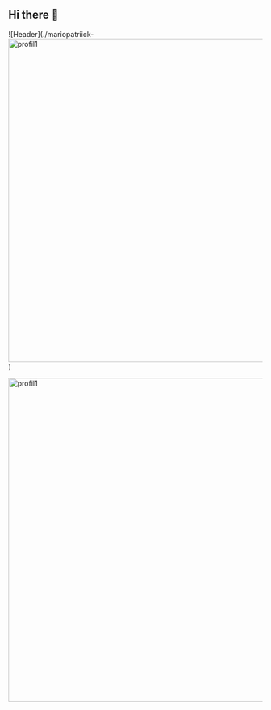 ## Hi there 👋

<!--
**Mariopatriick/mariopatriick** is a ✨ _special_ ✨ repository because its `README.md` (this file) appears on your GitHub profile.

Here are some ideas to get you started:

- 🔭 I’m currently working on ...
- 🌱 I’m currently learning ...
- 👯 I’m looking to collaborate on ...
- 🤔 I’m looking for help with ...
- 💬 Ask me about ...
- 📫 How to reach me: ...
- 😄 Pronouns: ...
- ⚡ Fun fact: ...
-->
![Header](./mariopatriick-<img width="1809" height="642" alt="profil1" src="https://github.com/user-attachments/assets/41d5fea4-0a3a-40e7-ade9-7b492327d192" />
)

<img width="1809" height="642" alt="profil1" src="https://github.com/user-attachments/assets/41d5fea4-0a3a-40e7-ade9-7b492327d192" />
